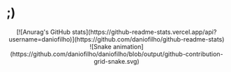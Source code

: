 # ;)

<div align="center">
 [![Anurag's GitHub stats](https://github-readme-stats.vercel.app/api?username=daniofilho)](https://github.com/daniofilho/github-readme-stats)
</div>

<div align="center">
  ![Snake animation](https://github.com/daniofilho/daniofilho/blob/output/github-contribution-grid-snake.svg)
</div>
